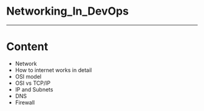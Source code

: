 # Networking_In_DevOps
---
# Content 
- Network
- How to internet works in detail 
- OSI model
- OSI vs TCP/IP
- IP and Subnets
- DNS
- Firewall
  
